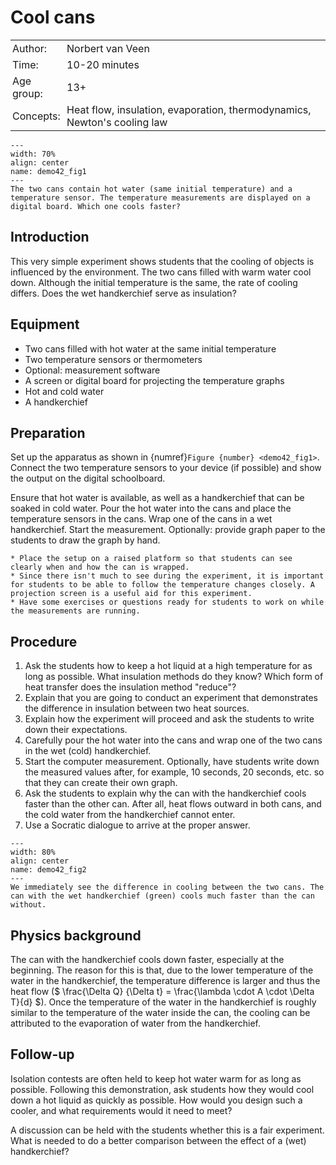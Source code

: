 # Cool cans

<table style="width: 100%; border-collapse: collapse; border: none;">
    <tr style="background-color: var(--background-color);">  
        <td style="text-align: left; padding: 3px; border: none; color: var(--text-color)">Author:</td>
        <td style="text-align: left; padding: 3px; border: none; color: var(--text-color)">Norbert van Veen</td>
    </tr>
    <tr style="background-color: var(--background-color);"> 
        <td style="text-align: left; padding: 3px; border: none; color: var(--text-color)">Time:</td>
        <td style="text-align: left; padding: 3px; border: none; color: var(--text-color)">10-20 minutes</td>
    </tr>
    <tr style="background-color: var(--background-color);"> 
        <td style="text-align: left; padding: 3px; border: none; color: var(--text-color)">Age group:</td>
        <td style="text-align: left; padding: 3px; border: none; color: var(--text-color)">13+</td>
    </tr>
    <tr style="background-color: var(--background-color);"> 
        <td style="text-align: left; padding: 3px; border: none; color: var(--text-color)">Concepts:</td>
        <td style="text-align: left; padding: 3px; border: none; color: var(--text-color)">Heat flow, insulation, evaporation, thermodynamics, Newton's cooling law</td>
    </tr>
</table>

```{figure} demo42_figure1.JPG
---
width: 70%
align: center
name: demo42_fig1
---
The two cans contain hot water (same initial temperature) and a temperature sensor. The temperature measurements are displayed on a digital board. Which one cools faster? 
```

## Introduction
This very simple experiment shows students that the cooling of objects is influenced by the environment. The two cans filled with warm water cool down. Although the initial temperature is the same, the rate of cooling differs. Does the wet  handkerchief serve as insulation?

## Equipment
* Two cans filled with hot water at the same initial temperature
* Two temperature sensors or thermometers
* Optional: measurement software
* A screen or digital board for projecting the temperature graphs
* Hot and cold water
* A handkerchief

## Preparation
Set up the apparatus as shown in {numref}`Figure {number} <demo42_fig1>`. Connect the two temperature sensors to your device (if possible) and show the output on the digital schoolboard. 

Ensure that hot water is available, as well as a handkerchief that can be soaked in cold water. Pour the hot water into the cans and place the temperature sensors in the cans. Wrap one of the cans in a wet handkerchief. Start the measurement. Optionally: provide graph paper to the students to draw the graph by hand.

```{tip}
* Place the setup on a raised platform so that students can see clearly when and how the can is wrapped.
* Since there isn't much to see during the experiment, it is important for students to be able to follow the temperature changes closely. A projection screen is a useful aid for this experiment.  
* Have some exercises or questions ready for students to work on while the measurements are running.
```
## Procedure
1.	Ask the students how to keep a hot liquid at a high temperature for as long as possible. What insulation methods do they know? Which form of heat transfer does the insulation method "reduce"?
2.	Explain that you are going to conduct an experiment that demonstrates the difference in insulation between two heat sources.
3.	Explain how the experiment will proceed and ask the students to write down their expectations.
4.	Carefully pour the hot water into the cans and wrap one of the two cans in the wet (cold) handkerchief.
5.	Start the computer measurement. Optionally, have students write down the measured values after, for example, 10 seconds, 20 seconds, etc. so that they can  create their own graph. 
6.	Ask the students to explain why the can with the handkerchief cools faster than the other can. After all, heat flows outward in both cans, and the cold water from the handkerchief cannot enter. 
7.	Use a Socratic dialogue to arrive at the proper answer.

```{figure} demo42_figure2.JPG
---
width: 80%
align: center
name: demo42_fig2
---
We immediately see the difference in cooling between the two cans. The can with the wet handkerchief (green) cools much faster than the can without.
```

## Physics background
The can with the handkerchief cools down faster, especially at the beginning. The reason for this is that, due to the lower temperature of the water in the handkerchief, the temperature difference is larger and thus the heat flow ($ \frac{\Delta Q} {\Delta t} = \frac{\lambda \cdot A \cdot \Delta T}{d} $). Once the temperature of the water in the handkerchief is roughly similar to the temperature of the water inside the can, the cooling can be attributed to the evaporation of water from the handkerchief.

## Follow-up
Isolation contests are often held to keep hot water warm for as long as possible. Following this demonstration, ask students how they would cool down a hot liquid as quickly as possible. How would you design such a cooler, and what requirements would it need to meet?

A discussion can be held with the students whether this is a fair experiment. What is needed to do a better comparison between the effect of a (wet) handkerchief?

